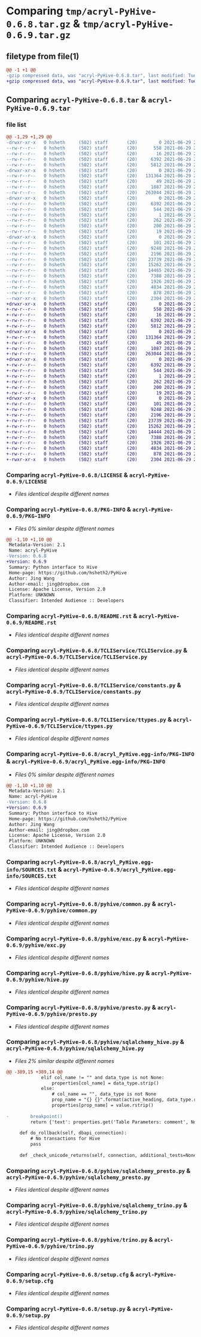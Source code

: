 # Comparing `tmp/acryl-PyHive-0.6.8.tar.gz` & `tmp/acryl-PyHive-0.6.9.tar.gz`

## filetype from file(1)

```diff
@@ -1 +1 @@
-gzip compressed data, was "acryl-PyHive-0.6.8.tar", last modified: Tue Jun 29 23:52:20 2021, max compression
+gzip compressed data, was "acryl-PyHive-0.6.9.tar", last modified: Tue Jun 29 23:53:17 2021, max compression
```

## Comparing `acryl-PyHive-0.6.8.tar` & `acryl-PyHive-0.6.9.tar`

### file list

```diff
@@ -1,29 +1,29 @@
-drwxr-xr-x   0 hsheth     (502) staff       (20)        0 2021-06-29 23:52:20.968221 acryl-PyHive-0.6.8/
--rw-r--r--   0 hsheth     (502) staff       (20)      558 2021-06-29 23:03:57.000000 acryl-PyHive-0.6.8/LICENSE
--rw-r--r--   0 hsheth     (502) staff       (20)       16 2021-06-29 23:03:57.000000 acryl-PyHive-0.6.8/MANIFEST.in
--rw-r--r--   0 hsheth     (502) staff       (20)     6392 2021-06-29 23:52:20.968345 acryl-PyHive-0.6.8/PKG-INFO
--rw-r--r--   0 hsheth     (502) staff       (20)     5812 2021-06-29 23:03:57.000000 acryl-PyHive-0.6.8/README.rst
-drwxr-xr-x   0 hsheth     (502) staff       (20)        0 2021-06-29 23:52:20.957382 acryl-PyHive-0.6.8/TCLIService/
--rw-r--r--   0 hsheth     (502) staff       (20)   131364 2021-06-29 23:03:57.000000 acryl-PyHive-0.6.8/TCLIService/TCLIService.py
--rw-r--r--   0 hsheth     (502) staff       (20)       49 2021-06-29 23:03:57.000000 acryl-PyHive-0.6.8/TCLIService/__init__.py
--rw-r--r--   0 hsheth     (502) staff       (20)     1087 2021-06-29 23:03:57.000000 acryl-PyHive-0.6.8/TCLIService/constants.py
--rw-r--r--   0 hsheth     (502) staff       (20)   263044 2021-06-29 23:03:57.000000 acryl-PyHive-0.6.8/TCLIService/ttypes.py
-drwxr-xr-x   0 hsheth     (502) staff       (20)        0 2021-06-29 23:52:20.962528 acryl-PyHive-0.6.8/acryl_PyHive.egg-info/
--rw-r--r--   0 hsheth     (502) staff       (20)     6392 2021-06-29 23:52:20.000000 acryl-PyHive-0.6.8/acryl_PyHive.egg-info/PKG-INFO
--rw-r--r--   0 hsheth     (502) staff       (20)      544 2021-06-29 23:52:20.000000 acryl-PyHive-0.6.8/acryl_PyHive.egg-info/SOURCES.txt
--rw-r--r--   0 hsheth     (502) staff       (20)        1 2021-06-29 23:52:20.000000 acryl-PyHive-0.6.8/acryl_PyHive.egg-info/dependency_links.txt
--rw-r--r--   0 hsheth     (502) staff       (20)      262 2021-06-29 23:52:20.000000 acryl-PyHive-0.6.8/acryl_PyHive.egg-info/entry_points.txt
--rw-r--r--   0 hsheth     (502) staff       (20)      200 2021-06-29 23:52:20.000000 acryl-PyHive-0.6.8/acryl_PyHive.egg-info/requires.txt
--rw-r--r--   0 hsheth     (502) staff       (20)       19 2021-06-29 23:52:20.000000 acryl-PyHive-0.6.8/acryl_PyHive.egg-info/top_level.txt
-drwxr-xr-x   0 hsheth     (502) staff       (20)        0 2021-06-29 23:52:20.967452 acryl-PyHive-0.6.8/pyhive/
--rw-r--r--   0 hsheth     (502) staff       (20)      101 2021-06-29 23:51:46.000000 acryl-PyHive-0.6.8/pyhive/__init__.py
--rw-r--r--   0 hsheth     (502) staff       (20)     9248 2021-06-29 23:03:57.000000 acryl-PyHive-0.6.8/pyhive/common.py
--rw-r--r--   0 hsheth     (502) staff       (20)     2196 2021-06-29 23:03:57.000000 acryl-PyHive-0.6.8/pyhive/exc.py
--rw-r--r--   0 hsheth     (502) staff       (20)    23739 2021-06-29 23:03:57.000000 acryl-PyHive-0.6.8/pyhive/hive.py
--rw-r--r--   0 hsheth     (502) staff       (20)    15262 2021-06-29 23:03:57.000000 acryl-PyHive-0.6.8/pyhive/presto.py
--rw-r--r--   0 hsheth     (502) staff       (20)    14465 2021-06-29 23:48:57.000000 acryl-PyHive-0.6.8/pyhive/sqlalchemy_hive.py
--rw-r--r--   0 hsheth     (502) staff       (20)     7388 2021-06-29 23:03:57.000000 acryl-PyHive-0.6.8/pyhive/sqlalchemy_presto.py
--rw-r--r--   0 hsheth     (502) staff       (20)     1926 2021-06-29 23:03:57.000000 acryl-PyHive-0.6.8/pyhive/sqlalchemy_trino.py
--rw-r--r--   0 hsheth     (502) staff       (20)     4834 2021-06-29 23:03:57.000000 acryl-PyHive-0.6.8/pyhive/trino.py
--rw-r--r--   0 hsheth     (502) staff       (20)      878 2021-06-29 23:52:20.968940 acryl-PyHive-0.6.8/setup.cfg
--rwxr-xr-x   0 hsheth     (502) staff       (20)     2304 2021-06-29 23:03:57.000000 acryl-PyHive-0.6.8/setup.py
+drwxr-xr-x   0 hsheth     (502) staff       (20)        0 2021-06-29 23:53:17.006195 acryl-PyHive-0.6.9/
+-rw-r--r--   0 hsheth     (502) staff       (20)      558 2021-06-29 23:03:57.000000 acryl-PyHive-0.6.9/LICENSE
+-rw-r--r--   0 hsheth     (502) staff       (20)       16 2021-06-29 23:03:57.000000 acryl-PyHive-0.6.9/MANIFEST.in
+-rw-r--r--   0 hsheth     (502) staff       (20)     6392 2021-06-29 23:53:17.006307 acryl-PyHive-0.6.9/PKG-INFO
+-rw-r--r--   0 hsheth     (502) staff       (20)     5812 2021-06-29 23:03:57.000000 acryl-PyHive-0.6.9/README.rst
+drwxr-xr-x   0 hsheth     (502) staff       (20)        0 2021-06-29 23:53:16.999820 acryl-PyHive-0.6.9/TCLIService/
+-rw-r--r--   0 hsheth     (502) staff       (20)   131364 2021-06-29 23:03:57.000000 acryl-PyHive-0.6.9/TCLIService/TCLIService.py
+-rw-r--r--   0 hsheth     (502) staff       (20)       49 2021-06-29 23:03:57.000000 acryl-PyHive-0.6.9/TCLIService/__init__.py
+-rw-r--r--   0 hsheth     (502) staff       (20)     1087 2021-06-29 23:03:57.000000 acryl-PyHive-0.6.9/TCLIService/constants.py
+-rw-r--r--   0 hsheth     (502) staff       (20)   263044 2021-06-29 23:03:57.000000 acryl-PyHive-0.6.9/TCLIService/ttypes.py
+drwxr-xr-x   0 hsheth     (502) staff       (20)        0 2021-06-29 23:53:17.002509 acryl-PyHive-0.6.9/acryl_PyHive.egg-info/
+-rw-r--r--   0 hsheth     (502) staff       (20)     6392 2021-06-29 23:53:16.000000 acryl-PyHive-0.6.9/acryl_PyHive.egg-info/PKG-INFO
+-rw-r--r--   0 hsheth     (502) staff       (20)      544 2021-06-29 23:53:16.000000 acryl-PyHive-0.6.9/acryl_PyHive.egg-info/SOURCES.txt
+-rw-r--r--   0 hsheth     (502) staff       (20)        1 2021-06-29 23:53:16.000000 acryl-PyHive-0.6.9/acryl_PyHive.egg-info/dependency_links.txt
+-rw-r--r--   0 hsheth     (502) staff       (20)      262 2021-06-29 23:53:16.000000 acryl-PyHive-0.6.9/acryl_PyHive.egg-info/entry_points.txt
+-rw-r--r--   0 hsheth     (502) staff       (20)      200 2021-06-29 23:53:16.000000 acryl-PyHive-0.6.9/acryl_PyHive.egg-info/requires.txt
+-rw-r--r--   0 hsheth     (502) staff       (20)       19 2021-06-29 23:53:16.000000 acryl-PyHive-0.6.9/acryl_PyHive.egg-info/top_level.txt
+drwxr-xr-x   0 hsheth     (502) staff       (20)        0 2021-06-29 23:53:17.005674 acryl-PyHive-0.6.9/pyhive/
+-rw-r--r--   0 hsheth     (502) staff       (20)      101 2021-06-29 23:53:03.000000 acryl-PyHive-0.6.9/pyhive/__init__.py
+-rw-r--r--   0 hsheth     (502) staff       (20)     9248 2021-06-29 23:03:57.000000 acryl-PyHive-0.6.9/pyhive/common.py
+-rw-r--r--   0 hsheth     (502) staff       (20)     2196 2021-06-29 23:03:57.000000 acryl-PyHive-0.6.9/pyhive/exc.py
+-rw-r--r--   0 hsheth     (502) staff       (20)    23739 2021-06-29 23:03:57.000000 acryl-PyHive-0.6.9/pyhive/hive.py
+-rw-r--r--   0 hsheth     (502) staff       (20)    15262 2021-06-29 23:03:57.000000 acryl-PyHive-0.6.9/pyhive/presto.py
+-rw-r--r--   0 hsheth     (502) staff       (20)    14444 2021-06-29 23:52:49.000000 acryl-PyHive-0.6.9/pyhive/sqlalchemy_hive.py
+-rw-r--r--   0 hsheth     (502) staff       (20)     7388 2021-06-29 23:03:57.000000 acryl-PyHive-0.6.9/pyhive/sqlalchemy_presto.py
+-rw-r--r--   0 hsheth     (502) staff       (20)     1926 2021-06-29 23:03:57.000000 acryl-PyHive-0.6.9/pyhive/sqlalchemy_trino.py
+-rw-r--r--   0 hsheth     (502) staff       (20)     4834 2021-06-29 23:03:57.000000 acryl-PyHive-0.6.9/pyhive/trino.py
+-rw-r--r--   0 hsheth     (502) staff       (20)      878 2021-06-29 23:53:17.006816 acryl-PyHive-0.6.9/setup.cfg
+-rwxr-xr-x   0 hsheth     (502) staff       (20)     2304 2021-06-29 23:03:57.000000 acryl-PyHive-0.6.9/setup.py
```

### Comparing `acryl-PyHive-0.6.8/LICENSE` & `acryl-PyHive-0.6.9/LICENSE`

 * *Files identical despite different names*

### Comparing `acryl-PyHive-0.6.8/PKG-INFO` & `acryl-PyHive-0.6.9/PKG-INFO`

 * *Files 0% similar despite different names*

```diff
@@ -1,10 +1,10 @@
 Metadata-Version: 2.1
 Name: acryl-PyHive
-Version: 0.6.8
+Version: 0.6.9
 Summary: Python interface to Hive
 Home-page: https://github.com/hsheth2/PyHive
 Author: Jing Wang
 Author-email: jing@dropbox.com
 License: Apache License, Version 2.0
 Platform: UNKNOWN
 Classifier: Intended Audience :: Developers
```

### Comparing `acryl-PyHive-0.6.8/README.rst` & `acryl-PyHive-0.6.9/README.rst`

 * *Files identical despite different names*

### Comparing `acryl-PyHive-0.6.8/TCLIService/TCLIService.py` & `acryl-PyHive-0.6.9/TCLIService/TCLIService.py`

 * *Files identical despite different names*

### Comparing `acryl-PyHive-0.6.8/TCLIService/constants.py` & `acryl-PyHive-0.6.9/TCLIService/constants.py`

 * *Files identical despite different names*

### Comparing `acryl-PyHive-0.6.8/TCLIService/ttypes.py` & `acryl-PyHive-0.6.9/TCLIService/ttypes.py`

 * *Files identical despite different names*

### Comparing `acryl-PyHive-0.6.8/acryl_PyHive.egg-info/PKG-INFO` & `acryl-PyHive-0.6.9/acryl_PyHive.egg-info/PKG-INFO`

 * *Files 0% similar despite different names*

```diff
@@ -1,10 +1,10 @@
 Metadata-Version: 2.1
 Name: acryl-PyHive
-Version: 0.6.8
+Version: 0.6.9
 Summary: Python interface to Hive
 Home-page: https://github.com/hsheth2/PyHive
 Author: Jing Wang
 Author-email: jing@dropbox.com
 License: Apache License, Version 2.0
 Platform: UNKNOWN
 Classifier: Intended Audience :: Developers
```

### Comparing `acryl-PyHive-0.6.8/acryl_PyHive.egg-info/SOURCES.txt` & `acryl-PyHive-0.6.9/acryl_PyHive.egg-info/SOURCES.txt`

 * *Files identical despite different names*

### Comparing `acryl-PyHive-0.6.8/pyhive/common.py` & `acryl-PyHive-0.6.9/pyhive/common.py`

 * *Files identical despite different names*

### Comparing `acryl-PyHive-0.6.8/pyhive/exc.py` & `acryl-PyHive-0.6.9/pyhive/exc.py`

 * *Files identical despite different names*

### Comparing `acryl-PyHive-0.6.8/pyhive/hive.py` & `acryl-PyHive-0.6.9/pyhive/hive.py`

 * *Files identical despite different names*

### Comparing `acryl-PyHive-0.6.8/pyhive/presto.py` & `acryl-PyHive-0.6.9/pyhive/presto.py`

 * *Files identical despite different names*

### Comparing `acryl-PyHive-0.6.8/pyhive/sqlalchemy_hive.py` & `acryl-PyHive-0.6.9/pyhive/sqlalchemy_hive.py`

 * *Files 2% similar despite different names*

```diff
@@ -389,15 +389,14 @@
             elif col_name != "" and data_type is not None:
                 properties[col_name] = data_type.strip()
             else:
                 # col_name == "", data_type is not None
                 prop_name = "{} {}".format(active_heading, data_type.rstrip())
                 properties[prop_name] = value.rstrip()
         
-        breakpoint()
         return {'text': properties.get('Table Parameters: comment', None), 'properties': properties}
 
     def do_rollback(self, dbapi_connection):
         # No transactions for Hive
         pass
 
     def _check_unicode_returns(self, connection, additional_tests=None):
```

### Comparing `acryl-PyHive-0.6.8/pyhive/sqlalchemy_presto.py` & `acryl-PyHive-0.6.9/pyhive/sqlalchemy_presto.py`

 * *Files identical despite different names*

### Comparing `acryl-PyHive-0.6.8/pyhive/sqlalchemy_trino.py` & `acryl-PyHive-0.6.9/pyhive/sqlalchemy_trino.py`

 * *Files identical despite different names*

### Comparing `acryl-PyHive-0.6.8/pyhive/trino.py` & `acryl-PyHive-0.6.9/pyhive/trino.py`

 * *Files identical despite different names*

### Comparing `acryl-PyHive-0.6.8/setup.cfg` & `acryl-PyHive-0.6.9/setup.cfg`

 * *Files identical despite different names*

### Comparing `acryl-PyHive-0.6.8/setup.py` & `acryl-PyHive-0.6.9/setup.py`

 * *Files identical despite different names*

